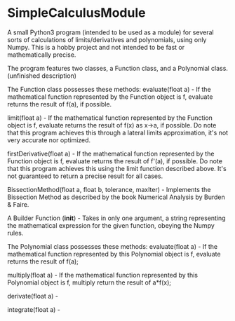 # SimpleCalculusModule


A small Python3 program (intended to be used as a module) for several sorts of calculations of limits/derivatives and polynomials, using only Numpy. This is a hobby project and not intended to be fast or mathematically precise.



The program features two classes, a Function class, and a Polynomial class. (unfinished description)

The Function class possesses these methods:
  evaluate(float a) - If the mathematical function represented by the Function object is f, evaluate returns the result of f(a), if possible.
  
  limit(float a) - If the mathematical function represented by the Function object is f, evaluate returns the result of f(x) as x->a, if possible. Do note that this program achieves this through a lateral limits approximation, it's not very accurate nor optimized.
  
  firstDerivative(float a) - If the mathematical function represented by the Function object is f, evaluate returns the result of f'(a), if possible. Do note that this program achieves this using the limit function described above. It's not guaranteed to return a precise result for all cases.
  
  BissectionMethod(float a, float b, tolerance, maxIter) - Implements the Bissection Method as described by the book Numerical Analysis by Burden & Faire.
  
  A Builder Function (__init__) - Takes in only one argument, a string representing the mathematical expression for the given function, obeying the Numpy rules.
  
The Polynomial class possesses these methods:
  evaluate(float a) - If the mathematical function represented by this Polynomial object is f, evaluate returns the result of f(a);
  
  multiply(float a) - If the mathematical function represented by this Polynomial object is f, multiply return the result of a*f(x);
  
  derivate(float a) - 
  
  integrate(float a) - 


  
